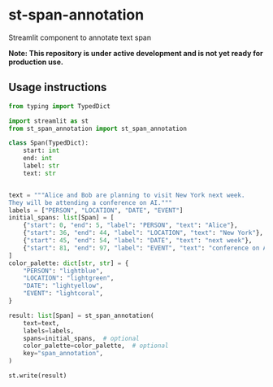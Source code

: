 # st-span-annotation

Streamlit component to annotate text span

**Note: This repository is under active development and is not yet ready for production use.**

## Usage instructions

```python
from typing import TypedDict

import streamlit as st
from st_span_annotation import st_span_annotation

class Span(TypedDict):
    start: int
    end: int
    label: str
    text: str


text = """Alice and Bob are planning to visit New York next week.
They will be attending a conference on AI."""
labels = ["PERSON", "LOCATION", "DATE", "EVENT"]
initial_spans: list[Span] = [
    {"start": 0, "end": 5, "label": "PERSON", "text": "Alice"},
    {"start": 36, "end": 44, "label": "LOCATION", "text": "New York"},
    {"start": 45, "end": 54, "label": "DATE", "text": "next week"},
    {"start": 81, "end": 97, "label": "EVENT", "text": "conference on AI"},
]
color_palette: dict[str, str] = {
    "PERSON": "lightblue",
    "LOCATION": "lightgreen",
    "DATE": "lightyellow",
    "EVENT": "lightcoral",
}

result: list[Span] = st_span_annotation(
    text=text,
    labels=labels,
    spans=initial_spans,  # optional
    color_palette=color_palette,  # optional
    key="span_annotation",
)

st.write(result)
```
